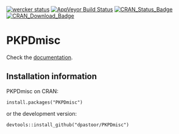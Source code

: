 [![wercker status](https://app.wercker.com/status/96e246fc3e13f11190f75df5e7a2786a/m "wercker status")](https://app.wercker.com/project/bykey/96e246fc3e13f11190f75df5e7a2786a)
[![AppVeyor Build Status](https://ci.appveyor.com/api/projects/status/github/dpastoor/PKPDmisc?branch=master&svg=true)](https://ci.appveyor.com/project/dpastoor/PKPDmisc)
[![CRAN_Status_Badge](https://www.r-pkg.org/badges/version-ago/PKPDmisc)](https://cran.r-project.org/package=PKPDmisc)
[![CRAN_Download_Badge](https://cranlogs.r-pkg.org/badges/PKPDmisc)](https://cran.r-project.org/package=PKPDmisc)


PKPDmisc
========

Check the [documentation](https://dpastoor.github.io/PKPDmisc).

## Installation information

PKPDmisc on CRAN:

```
install.packages("PKPDmisc")
```

or the development version:

```
devtools::install_github("dpastoor/PKPDmisc")
```
